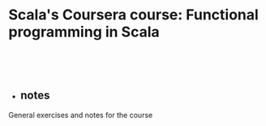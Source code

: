 # Scala's Coursera course: Functional programming in Scala

&nbsp;

&nbsp;

- ## notes 
General exercises and notes for the course
